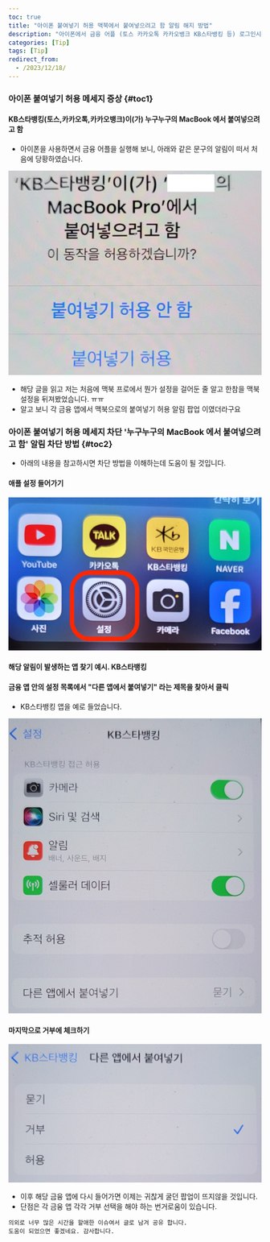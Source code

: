 ```yaml
---
toc: true
title: "아이폰 붙여넣기 허용 맥북에서 붙여넣으려고 함 알림 해지 방법"
description: "아이폰에서 금융 어플 (토스 카카오톡 카카오뱅크 KB스타뱅킹 등) 로그인시 팝업으로 뜨는 '누구의 맥북에서 붙여넣으려고 함' 알림 메세지 해지 하는 방법에 대한 글입니다." 
categories: [Tip]
tags: [Tip]
redirect_from:
  - /2023/12/18/
---
```


### 아이폰 붙여넣기 허용 메세지 증상 {#toc1}

#### KB스타뱅킹(토스,카카오톡,카카오뱅크)이(가) 누구누구의 MacBook 에서 붙여넣으려고 함

- 아이폰을 사용하면서 금융 어플을 실행해 보니, 아래와 같은 문구의 알림이 떠서 처음에 당황하였습니다.

![붙여넣으려고함](/assets/images/screen/붙여넣으려고함.jpg)

- 해당 글을 읽고 저는 처음에 맥북 프로에서 뭔가 설정을 걸어둔 줄 알고 한참을 맥북 설정을 뒤져봤었습니다. ㅠㅠ
- 알고 보니 각 금융 앱에서 맥북으로의 붙여넣기 허용 알림 팝업 이였더라구요

### 아이폰 붙여넣기 허용 메세지 차단 '누구누구의 MacBook 에서 붙여넣으려고 함' 알림 차단 방법 {#toc2}

- 아래의 내용을 참고하시면 차단 방법을 이해하는데 도움이 될 것입니다.

#### 애플 설정 들어가기

![설정버튼클릭](/assets/images/screen/설정버튼클릭.jpg)

#### 해당 알림이 발생하는 앱 찾기 예시. KB스타뱅킹

#### 금융 앱 안의 설정 목록에서 "다른 앱에서 붙여넣기" 라는 제목을 찾아서 클릭

- KB스타뱅킹 앱을 예로 들었습니다.

![다른앱에서붙여넣기](/assets/images/screen/다른앱에서붙여넣기.jpg)

#### 마지막으로 거부에 체크하기

![거부](/assets/images/screen/거부.jpg)

- 이후 해당 금융 앱에 다시 들어가면 이제는 귀찮게 굴던 팝업이 뜨지않을 것입니다.
- 단점은 각 금융 앱 각각 거부 선택을 해야 하는 번거로움이 있습니다.

```md
의외로 너무 많은 시간을 할애한 이슈여서 글로 남겨 공유 합니다.
도움이 되었으면 좋겠네요. 감사합니다.
```

[^1]: This is a footnote.

[kramdown]: https://kramdown.gettalong.org/
[My Blog]: https://marindie.github.io
